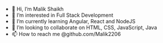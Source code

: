 - 👋 Hi, I’m Malik Shaikh
- 👀 I’m interested in Full Stack Development
- 🌱 I’m currently learning Angular, React and NodeJS
- 💞️ I’m looking to collaborate on HTML, CSS, JavaScript, Java
- 📫 How to reach me @github.com/Malik2206

<!---
Malik2206/Malik2206 is a ✨ special ✨ repository because its `README.md` (this file) appears on your GitHub profile.
You can click the Preview link to take a look at your changes.
--->
